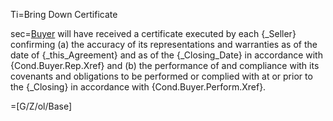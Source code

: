 Ti=Bring Down Certificate

sec=<a href="#SPA.Def.Buyer.Def" class="definedterm">Buyer</a> will have received a certificate executed by each {_Seller} confirming (a) the accuracy of its representations and warranties as of the date of {_this_Agreement} and as of the {_Closing_Date} in accordance with {Cond.Buyer.Rep.Xref} and (b) the performance of and compliance with its covenants and obligations to be performed or complied with at or prior to the {_Closing} in accordance with {Cond.Buyer.Perform.Xref}.

=[G/Z/ol/Base]
